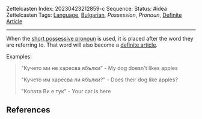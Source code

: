 Zettelcasten Index: 20230423212859-c
Sequence:
Status: #idea
Zettelcasten Tags:  [Language](../map-of-content/Language.md), [Bulgarian](../map-of-content/Bulgarian.md), *Possession*, *Pronoun*, [Definite Article](../map-of-content/Definite%20Article.md)

---

When the [short possessive pronoun](20230423212859.md) is used, it is placed after the word they are referring to. That word will also become a [definite article](20230227102234.md).

Examples:

 > 
 > "Кучето ми не харесва ябълки" - My dog doesn't likes apples
 > 
 > "Кучето им харесва ли ябълки?" - Does their dog like apples?
 > 
 > "Колата Ви е тук" - Your car is here

## References
